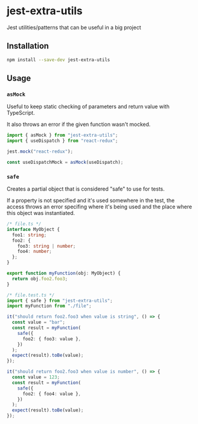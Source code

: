# jest-extra-utils

Jest utilities/patterns that can be useful in a big project

## Installation

```sh
npm install --save-dev jest-extra-utils
```

## Usage

### `asMock`

Useful to keep static checking of parameters and return value with TypeScript.

It also throws an error if the given function wasn't mocked.

```ts
import { asMock } from "jest-extra-utils";
import { useDispatch } from "react-redux";

jest.mock("react-redux");

const useDispatchMock = asMock(useDispatch);
```

### `safe`

Creates a partial object that is considered "safe" to use for tests.

If a property is not specified and it's used somewhere in the test,
the access throws an error specifing where it's being used and the
place where this object was instantiated.

```ts
/* file.ts */
interface MyObject {
  foo1: string;
  foo2: {
    foo3: string | number;
    foo4: number;
  };
}

export function myFunction(obj: MyObject) {
  return obj.foo2.foo3;
}
```

```ts
/* file.test.ts */
import { safe } from "jest-extra-utils";
import myFunction from "./file";

it("should return foo2.foo3 when value is string", () => {
  const value = "bar";
  const result = myFunction(
    safe({
      foo2: { foo3: value },
    })
  );
  expect(result).toBe(value);
});

it("should return foo2.foo3 when value is number", () => {
  const value = 123;
  const result = myFunction(
    safe({
      foo2: { foo4: value },
    })
  );
  expect(result).toBe(value);
});
```

